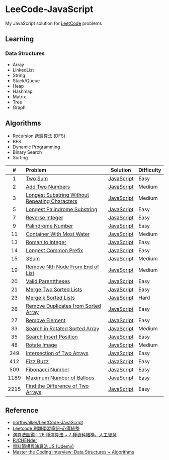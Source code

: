 # LeeCode-JavaScript

My JavaScript solution for [LeetCode](https://leetcode.com/) problems

## Learning

### Data Structures

- Array
- LinkedList
- String
- Stack/Queue
- Heap
- Hashmap
- Matrix
- Tree
- Graph

## Algorithms

- Recursion 遞歸算法 (DFS)
- BFS
- Dynamic Programming
- Binary Search
- Sorting

|  #   | Problem                                                                                                                         |                                    Solution                                    | Difficulty |
| :--: | :------------------------------------------------------------------------------------------------------------------------------ | :----------------------------------------------------------------------------: | :--------- |
|  1   | [Two Sum](https://leetcode.com/problems/two-sum)                                                                                |                    [JavaScript](./algorithms/1-two-sum.js)                     | Easy       |
|  2   | [Add Two Numbers](https://leetcode.com/problems/add-two-numbers)                                                                |                [JavaScript](./algorithms/2-add-two-numbers.js)                 | Medium     |
|  3   | [Longest Substring Without Repeating Characters](https://leetcode.com/problems/longest-substring-without-repeating-characters/) | [JavaScript](./algorithms/3-longest-substring-without-repeating-characters.js) | Medium     |
|  5   | [Longest Palindrome Substring](https://leetcode.com/problems/longest-palindromic-substring/)                                    |         [JavaScript](./algorithms/5-longest-palindromic-substring.js)          | Easy       |
|  7   | [Reverse Integer](https://leetcode.com/problems/reverse-integer)                                                                |                [JavaScript](./algorithms/7-reverse-integer.js)                 | Easy       |
|  9   | [Palindrome Number](https://leetcode.com/problems/palindrome-number)                                                            |                [JavaScript](./algorithms/9-palindrom-number.js)                | Easy       |
|  11  | [Container With Most Water](https://leetcode.com/problems/container-with-most-water/)                                           |           [JavaScript](./algorithms/11-container-with-most-water.js)           | Medium     |
|  13  | [Roman to Integer](https://leetcode.com/problems/roman-to-integer/)                                                             |               [JavaScript](./algorithms/13-roman-to-integer.js)                | Easy       |
|  14  | [Longest Common Prefix](https://leetcode.com/problems/longest-common-prefix/)                                                   |             [JavaScript](./algorithms/14-longest-common-prefix.js)             | Easy       |
|  15  | [3Sum](https://leetcode.com/problems/3sum/)                                                                                     |                     [JavaScript](./algorithms/15-3sum.js)                      | Medium     |
|  19  | [Remove Nth Node From End of List](https://leetcode.com/problems/3sum/)                                                         |                     [JavaScript](./algorithms/15-3sum.js)                      | Medium     |
|  20  | [Valid Parenttheses](https://leetcode.com/problems/valid-parentheses/)                                                          |               [JavaScript](./algorithms/20-valid-parentheses.js)               | Easy       |
|  21  | [Merge Two Sorted Lists](https://leetcode.com/problems/merge-two-sorted-lists/)                                                 |            [JavaScript](./algorithms/21-merge-two-sorted-lists.js)             | Easy       |
|  23  | [Merge k Sorted Lists](https://leetcode.com/problems/merge-k-sorted-lists/)                                                     |             [JavaScript](./algorithms/23-merge-k-sorted-lists.js)              | Hard       |
|  26  | [Remove Duplicates from Sorted Array](https://leetcode.com/problems/remove-duplicates-from-sorted-array/)                       |      [JavaScript](./algorithms/26-remove-duplicates-from-sorted-array.js)      | Easy       |
|  27  | [Remove Element](https://leetcode.com/problems/remove-element/)                                                                 |                [JavaScript](./algorithms/27-remove-element.js)                 | Easy       |
|  33  | [Search in Rotated Sorted Array](https://leetcode.com/problems/search-in-rotated-sorted-array/)                                 |        [JavaScript](./algorithms/33-search-in-rorated-sorted-array.js)         | Medium     |
|  35  | [Search Insert Position](https://leetcode.com/problems/search-insert-position/)                                                 |            [JavaScript](./algorithms/35-search-insert-position.js)             | Easy       |
|  48  | [Rotate Image](https://leetcode.com/problems/rotate-image/)                                                                     |                 [JavaScript](./algorithms/48-rotate-image.js)                  | Medium     |
| 349  | [Intersection of Two Arrays](https://leetcode.com/problems/intersection-of-two-arrays/)                                         |          [JavaScript](./algorithms/349-intersection-of-two-arrays.js)          | Easy       |
| 412  | [Fizz Buzz](https://leetcode.com/problems/fizz-buzz/)                                                                           |                  [JavaScript](./algorithms/412-fizz-buzz.js)                   | Easy       |
| 509  | [Fibonacci Number](https://leetcode.com/problems/fibonacci-number/)                                                             |               [JavaScript](./algorithms/509-fibonacci-number.js)               | Easy       |
| 1189 | [Maximum Number of Balloos](https://leetcode.com/problems/maximum-number-of-balloons/)                                          |         [JavaScript](./algorithms/1189-maximum-number-of-balloons.js)          | Easy       |
| 2215 | [Find the Difference of Two Arrays](https://leetcode.com/problems/find-the-difference-of-two-arrays/)                           |      [JavaScript](./algorithms/2215-find-the-difference-of-two-arrays.js)      | Easy       |

## Reference

- [northwalker/LeetCode-JavaScript](https://github.com/northwalker/LeetCode-JavaScript/blob/master/README.md)
- [Leetcode 刷題學習筆記–心得統整](https://hackmd.io/@meyr543/r1skFcvgY)
- [演算法圖鑑：26 種演算法 + 7 種資料結構，人工智慧](https://play.google.com/books/reader?id=bGUZLwAAAEA)
- [PJCHENder](https://pjchender.dev/)
- [資料節構與演算法 JS (Udemy)](https://www.udemy.com/course/algorithm-data-structure/)
- [Master the Coding Interview: Data Structures + Algorithms](https://www.udemy.com/course/master-the-coding-interview-data-structures-algorithms/)
